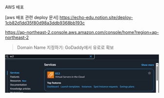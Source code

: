 AWS 배포

[aws 배포 관련 deploy 문서]
https://echo-edu.notion.site/deploy-1cb82d1dd35f80d98a3ddb9368bb193c

https://ap-northeast-2.console.aws.amazon.com/console/home?region=ap-northeast-2

> Domain Name 지정하기: GoDaddy에서 유로로 확보

![aws: ec2](image.png)